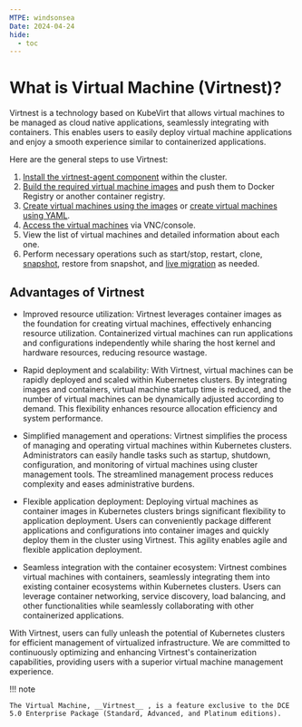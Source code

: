 ```yaml
---
MTPE: windsonsea
Date: 2024-04-24
hide:
  - toc
---
```


# What is Virtual Machine (Virtnest)?

Virtnest is a technology based on KubeVirt that allows virtual machines to be managed as
cloud native applications, seamlessly integrating with containers. This enables users to
easily deploy virtual machine applications and enjoy a smooth experience similar to
containerized applications.

Here are the general steps to use Virtnest:

1. [Install the virtnest-agent component](../install/virtnest-agent.md) within the cluster.
2. [Build the required virtual machine images](../vm-image/index.md) and push them to
    Docker Registry or another container registry.
3. [Create virtual machines using the images](../vm/index.md) or [create virtual machines using YAML](../vm/index.md#yaml).
4. [Access the virtual machines](../vm/access.md) via VNC/console.
5. View the list of virtual machines and detailed information about each one.
6. Perform necessary operations such as start/stop, restart, clone, [snapshot](../vm/snapshot.md),
   restore from snapshot, and [live migration](../vm/live-migration.md) as needed.

## Advantages of Virtnest

- Improved resource utilization: Virtnest leverages container images as the foundation for
  creating virtual machines, effectively enhancing resource utilization.
  Containerized virtual machines can run applications and configurations independently
  while sharing the host kernel and hardware resources, reducing resource wastage.

- Rapid deployment and scalability: With Virtnest, virtual machines can be rapidly deployed
  and scaled within Kubernetes clusters. By integrating images and containers, virtual machine
  startup time is reduced, and the number of virtual machines can be dynamically adjusted
  according to demand. This flexibility enhances resource allocation efficiency and system performance.

- Simplified management and operations: Virtnest simplifies the process of managing and operating
  virtual machines within Kubernetes clusters. Administrators can easily handle tasks such as startup,
  shutdown, configuration, and monitoring of virtual machines using cluster management tools.
  The streamlined management process reduces complexity and eases administrative burdens.

- Flexible application deployment: Deploying virtual machines as container images in Kubernetes clusters
  brings significant flexibility to application deployment. Users can conveniently package
  different applications and configurations into container images and quickly deploy them
  in the cluster using Virtnest. This agility enables agile and flexible application deployment.

- Seamless integration with the container ecosystem: Virtnest combines virtual machines with containers,
  seamlessly integrating them into existing container ecosystems within Kubernetes clusters. Users can
  leverage container networking, service discovery, load balancing, and other functionalities while
  seamlessly collaborating with other containerized applications.

With Virtnest, users can fully unleash the potential of Kubernetes clusters for efficient management
of virtualized infrastructure. We are committed to continuously optimizing and enhancing Virtnest's
containerization capabilities, providing users with a superior virtual machine management experience.

!!! note

    The Virtual Machine, __Virtnest__ , is a feature exclusive to the DCE 5.0 Enterprise Package (Standard, Advanced, and Platinum editions).
